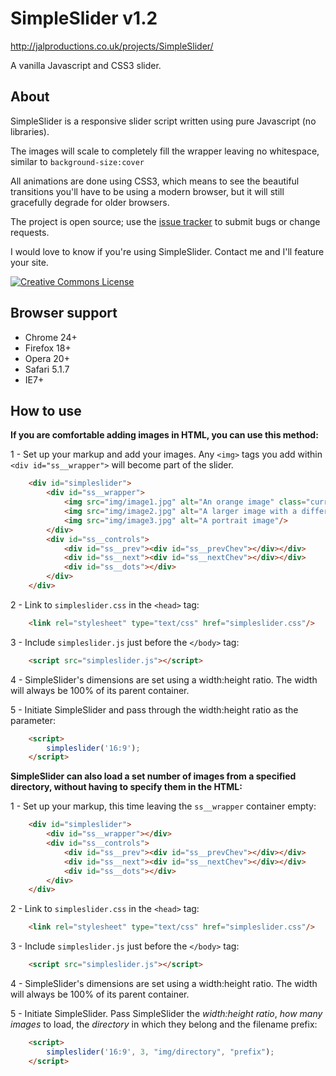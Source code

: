 SimpleSlider v1.2
=================
http://jalproductions.co.uk/projects/SimpleSlider/

A vanilla Javascript and CSS3 slider.


About
-----

SimpleSlider is a responsive slider script written using pure Javascript (no libraries).

The images will scale to completely fill the wrapper leaving no whitespace, similar to `background-size:cover`

All animations are done using CSS3, which means to see the beautiful transitions you'll have to be using a modern browser, but it will still gracefully degrade for older browsers.

The project is open source; use the [issue tracker](https://github.com/jamesl1001/simpleslider/issues) to submit bugs or change requests.

I would love to know if you're using SimpleSlider. Contact me and I'll feature your site.

<a rel="license" href="http://creativecommons.org/licenses/by/3.0/deed.en_US" title="SimpleSlider by JaL Productions is licensed under a Creative Commons Attribution 3.0 Unported License"><img alt="Creative Commons License" style="border-width:0" src="http://i.creativecommons.org/l/by/3.0/88x31.png" /></a>


Browser support
---------------

- Chrome 24+
- Firefox 18+
- Opera 20+
- Safari 5.1.7
- IE7+


How to use
----------

**If you are comfortable adding images in HTML, you can use this method:**

1 - Set up your markup and add your images. Any `<img>` tags you add within `<div id="ss__wrapper">` will become part of the slider.
```html
	<div id="simpleslider">
		<div id="ss__wrapper">
			<img src="img/image1.jpg" alt="An orange image" class="current"/>
			<img src="img/image2.jpg" alt="A larger image with a different proportion to ss"/>
			<img src="img/image3.jpg" alt="A portrait image"/>
		</div>
		<div id="ss__controls">
			<div id="ss__prev"><div id="ss__prevChev"></div></div>
			<div id="ss__next"><div id="ss__nextChev"></div></div>
			<div id="ss__dots"></div>
		</div>
	</div>
```

2 - Link to `simpleslider.css` in the `<head>` tag:
```html
	<link rel="stylesheet" type="text/css" href="simpleslider.css"/>
```

3 - Include `simpleslider.js` just before the `</body>` tag:
```html
    <script src="simpleslider.js"></script>
```

4 - SimpleSlider's dimensions are set using a width:height ratio. The width will always be 100% of its parent container.

5 - Initiate SimpleSlider and pass through the width:height ratio as the parameter:
```html
	<script>
		simpleslider('16:9');
	</script>
```

**SimpleSlider can also load a set number of images from a specified directory, without having to specify them in the HTML:**

1 - Set up your markup, this time leaving the `ss__wrapper` container empty:
```html
	<div id="simpleslider">
		<div id="ss__wrapper"></div>
		<div id="ss__controls">
			<div id="ss__prev"><div id="ss__prevChev"></div></div>
			<div id="ss__next"><div id="ss__nextChev"></div></div>
			<div id="ss__dots"></div>
		</div>
	</div>
```

2 - Link to `simpleslider.css` in the `<head>` tag:
```html
	<link rel="stylesheet" type="text/css" href="simpleslider.css"/>
```

3 - Include `simpleslider.js` just before the `</body>` tag:
```html
    <script src="simpleslider.js"></script>
```

4 - SimpleSlider's dimensions are set using a width:height ratio. The width will always be 100% of its parent container.

5 - Initiate SimpleSlider. Pass SimpleSlider the *width:height ratio*, *how many images* to load, the *directory* in which they belong and the filename prefix:
```html
	<script>
		simpleslider('16:9', 3, "img/directory", "prefix");
	</script>
```